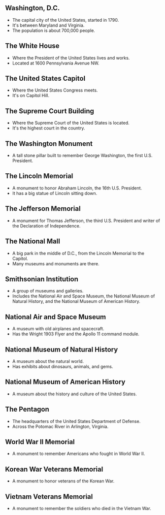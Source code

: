 ## Washington, D.C.
*   The capital city of the United States, started in 1790.
*   It's between Maryland and Virginia.
*   The population is about 700,000 people.
## The White House
*   Where the President of the United States lives and works.
*   Located at 1600 Pennsylvania Avenue NW.
## The United States Capitol
*   Where the United States Congress meets.
*   It's on Capitol Hill.
## The Supreme Court Building
*   Where the Supreme Court of the United States is located.
*   It's the highest court in the country.
## The Washington Monument
*   A tall stone pillar built to remember George Washington, the first U.S. President.
## The Lincoln Memorial
*   A monument to honor Abraham Lincoln, the 16th U.S. President.
*   It has a big statue of Lincoln sitting down.
## The Jefferson Memorial
*   A monument for Thomas Jefferson, the third U.S. President and writer of the Declaration of Independence.
## The National Mall
*   A big park in the middle of D.C., from the Lincoln Memorial to the Capitol.
*   Many museums and monuments are there.
## Smithsonian Institution
*   A group of museums and galleries.
*   Includes the National Air and Space Museum, the National Museum of Natural History, and the National Museum of American History.
## National Air and Space Museum
*   A museum with old airplanes and spacecraft.
*   Has the Wright 1903 Flyer and the Apollo 11 command module.
## National Museum of Natural History
*   A museum about the natural world.
*   Has exhibits about dinosaurs, animals, and gems.
## National Museum of American History
*   A museum about the history and culture of the United States.
## The Pentagon
*   The headquarters of the United States Department of Defense.
*   Across the Potomac River in Arlington, Virginia.
## World War II Memorial
*   A monument to remember Americans who fought in World War II.
## Korean War Veterans Memorial
*   A monument to honor veterans of the Korean War.
## Vietnam Veterans Memorial
*   A monument to remember the soldiers who died in the Vietnam War.
